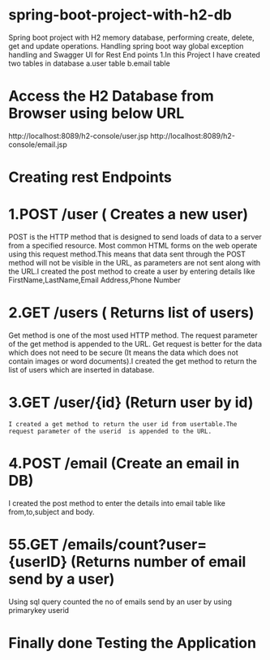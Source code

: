 # spring-boot-project-with-h2-db
Spring boot project with H2 memory database, performing create, delete, get and update operations. Handling spring boot way global exception handling and Swagger UI for Rest End points
1.In this Project I have created two tables in database
  a.user table
  b.email table
# Access the H2 Database from Browser using below URL
http://localhost:8089/h2-console/user.jsp
http://localhost:8089/h2-console/email.jsp
# Creating  rest Endpoints
# 1.POST /user    ( Creates a new user)
 POST is the HTTP method that is designed to send loads of data to a server from a specified resource. Most common HTML forms on the web operate using this request method.This means that data sent through the POST method will not be visible in the URL, as parameters are not sent along with the URL.I created the post method to create a user by entering details like FirstName,LastName,Email Address,Phone Number
# 2.GET  /users   ( Returns list of users)
Get method is one of the most used HTTP method. The request parameter of the get method is appended to the URL. Get request is better for the data which does not need to be secure (It means the data which does not contain images or word documents).I created the get method to return the list of users which are inserted in database.
 # 3.GET  /user/{id} (Return user by id)
    I created a get method to return the user id from usertable.The request parameter of the userid  is appended to the URL.
 # 4.POST /email    (Create an email in DB)
 I created the post method to enter the details into email table  like from,to,subject and body.
# 55.GET  /emails/count?user={userID} (Returns number of email send by a user)
  Using sql query counted the no of emails send by an user by using primarykey userid
# Finally done Testing the Application



    







